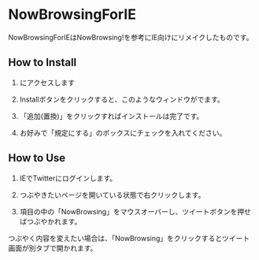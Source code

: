 # NowBrowsingForIE
NowBrowsingForIEはNowBrowsing!を参考にIE向けにリメイクしたものです。

## How to Install

1. にアクセスします

2. Installボタンをクリックすると、このようなウィンドウがでます。

3. 「追加(置換)」をクリックすればインストールは完了です。

4. お好みで「規定にする」のボックスにチェックを入れてください。

## How to Use
1. IEでTwitterにログインします。

2. つぶやきたいページを開いている状態で右クリックします。

3. 項目の中の「NowBrowsing」をマウスオーバーし、ツイートボタンを押せばつぶやかれます。

つぶやく内容を変えたい場合は、「NowBrowsing」をクリックするとツイート画面が別タブで開かれます。